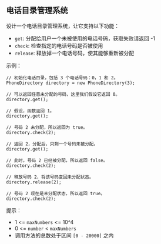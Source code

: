 ## 电话目录管理系统

设计一个电话目录管理系统，让它支持以下功能：

* `get`: 分配给用户一个未被使用的电话号码，获取失败请返回 -1
* `check`: 检查指定的电话号码是否被使用
* `release`: 释放掉一个电话号码，使其能够重新被分配

示例：

```
// 初始化电话目录，包括 3 个电话号码：0，1 和 2。
PhoneDirectory directory = new PhoneDirectory(3);

// 可以返回任意未分配的号码，这里我们假设它返回 0。
directory.get();

// 假设，函数返回 1。
directory.get();

// 号码 2 未分配，所以返回为 true。
directory.check(2);

// 返回 2，分配后，只剩一个号码未被分配。
directory.get();

// 此时，号码 2 已经被分配，所以返回 false。
directory.check(2);

// 释放号码 2，将该号码变回未分配状态。
directory.release(2);

// 号码 2 现在是未分配状态，所以返回 true。
directory.check(2);
```

提示：

* 1 <= `maxNumbers` <= 10^4
* 0 <= `number` < `maxNumbers`
* 调用方法的总数处于区间 `[0 - 20000]` 之内